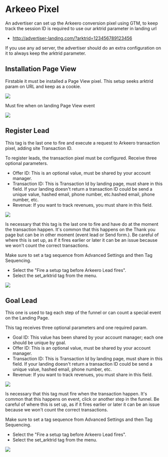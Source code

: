 # Arkeeo Pixel

An advertiser can set up the Arkeero conversion pixel using GTM, to keep track the session ID is required to use our arktrid parameter in landing url

- http://advertiser-landing.com/?arktrid=123456789123456

If you use any ad server, the advertiser should do an extra configuration on it to always keep the arktrid parameter.

## Installation Page View

Firstable it must be installed a Page View pixel. This setup seeks arktrid param on URL and keep as a cookie.

![](https://drive.google.com/file/d/19q4UntSMMLYYdusBcxqpNL723K-3gAPj/view?export=view)

Must fire when on landing Page View event

![](https://drive.google.com/file/d/1QeID6VFPmZ0b2-aNvbRGkgXWnvmEz787/view?usp=sharing)

## Register Lead

This tag is the last one to fire and execute a request to Arkeero transaction pixel, adding site Transaction ID.

To register leads, the transaction pixel must be configured. Receive three optional parameters.

- Offer ID: This is an optional value, must be shared by your account manager.
- Transaction ID: This is Transaction Id by landing page, must share in this field. If your landing doesn't return a transaction ID could be send a unique value, hashed email, phone number, etc.hashed email, phone number, etc.
- Revenue: If you want to track revenues, you must share in this field.

![](https://drive.google.com/file/d/1E81ARTYFp18dd4rhkxWvcEe-BP_nF7BX/view?usp=sharing)

Is necessary that this tag is the last one to fire and have do at the moment the transaction happen. It's common that this happens on the Thank you page but can be in other moment (event lead or Send form.). Be careful of where this is set up, as if it fires earlier or later it can be an issue because we won't count the correct transactions.

Make sure to set a tag sequence from Advanced Settings and then Tag Sequencing.
- Select the "Fire a setup tag before Arkeero Lead fires".
- Select the set_arktrid tag from the menu.

![](https://drive.google.com/file/d/1sI15NPEd1kemVF5TROXJSPH19sueW5-s/view?usp=sharing)

## Goal Lead
This one is used to tag each step of the funnel or can count a special event on the Landing Page.

This tag receives three optional parameters and one required param.

- Goal ID: This value has been shared by your account manager; each one should be unique by goal.
- Offer ID: This is an optional value, must be shared by your account manager.
- Transaction ID: This is Transaction Id by landing page, must share in this field. If your landing doesn't return a transaction ID could be send a unique value, hashed email, phone number, etc.
- Revenue: If you want to track revenues, you must share in this field.

![](https://drive.google.com/file/d/1hXy00W7f3jmLVsnNlb1woZJTh1vC5Cd-/view?usp=sharing)

Is necessary that this tag must fire when the transaction happen. It's common that this happens on event, click or another step in the funnel. Be careful of where this is set up, as if it fires earlier or later it can be an issue because we won't count the correct transactions.

Make sure to set a tag sequence from Advanced Settings and then Tag Sequencing.
- Select the "Fire a setup tag before Arkeero Lead fires".
- Select the set_arktrid tag from the menu.

![](https://drive.google.com/file/d/1sI15NPEd1kemVF5TROXJSPH19sueW5-s/view?usp=sharing)
